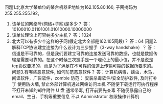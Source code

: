 问题1.北京大学某单位的某台机器IP地址为162.105.80.160, 子网掩码为255.255.255.192，
1) 该单位的网络号(网络+子网)是多少？
答：10100010.01101001.01010000.10000000
2) 该单位理论上可容纳多少主机？
答：1024
3) 北大可以有多少个这样的子网(假定北大全部是162.105网段)？
答：64
问题2.解释TCP协议建立连接为什么设计为三步握手（3-way handshake）？
答：信道是不可靠的，但是我们要建立可靠的连接发送可靠的数据，也就是数据传输是需要可靠的。在这个时候三次握手是一个理论上的最小值，并不是说是tcp协议要求的，而是为了满足在不可靠的信道上传输可靠的数据所要求的。
问题3.有哪些恶意软件, 如何防范恶意软件？
答：计算机病毒，蠕虫，木马，间谍软件，广告软件，zombie
防范：
安装杀毒软件/安全防护软件, 及时打补丁
使用防火墙, 禁止外部计算机通过网络访问本机
不随便下载运行可执行程序
不打开未知的邮件附件
U 盘 通常带毒, 打开前要先查毒
不随便暴露自己的 email、生日、手机等重要信息
不以 Administrator 权限操作计算机

